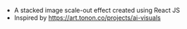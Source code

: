 - A stacked image scale-out effect created using React JS
- Inspired by https://art.tonon.co/projects/ai-visuals
